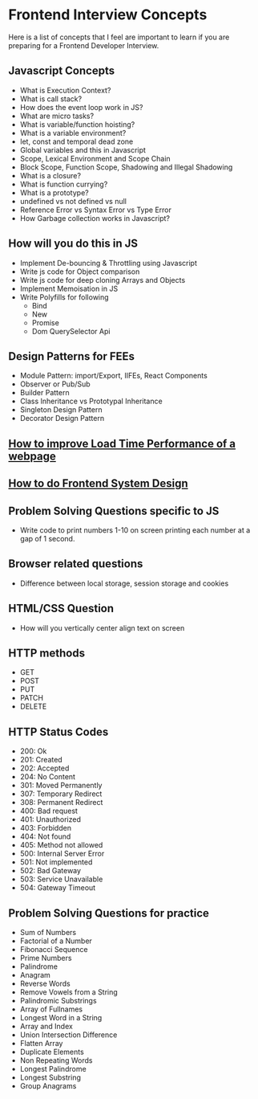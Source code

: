 # Frontend Interview Concepts

Here is a list of concepts that I feel are important to learn if you are preparing for a Frontend Developer Interview.

## Javascript Concepts
- What is Execution Context?
- What is call stack?
- How does the event loop work in JS?
- What are micro tasks?
- What is variable/function hoisting?
- What is a variable environment?
- let, const and temporal dead zone
- Global variables and this in Javascript
- Scope, Lexical Environment and Scope Chain
- Block Scope, Function Scope, Shadowing and Illegal Shadowing
- What is a closure?
- What is function currying?
- What is a prototype?
- undefined vs not defined vs null
- Reference Error vs Syntax Error vs Type Error
- How Garbage collection works in Javascript?

## How will you do this in JS
- Implement De-bouncing & Throttling using Javascript
- Write js code for Object comparison
- Write js code for deep cloning Arrays and Objects
- Implement Memoisation in JS
- Write Polyfills for following
  - Bind
  - New
  - Promise
  - Dom QuerySelector Api

## Design Patterns for FEEs
  - Module Pattern: import/Export, IIFEs, React Components
  - Observer or Pub/Sub
  - Builder Pattern 
  - Class Inheritance vs Prototypal Inheritance
  - Singleton Design Pattern
  - Decorator Design Pattern

## [How to improve Load Time Performance of a webpage](performance_points.md)

## [How to do Frontend System Design](frontend-system-design.md)

## Problem Solving Questions specific to JS
- Write code to print numbers 1-10 on screen printing each number at a gap of 1 second.

## Browser related questions
- Difference between local storage, session storage and cookies

## HTML/CSS Question
- How will you vertically center align text on screen

## HTTP methods
- GET
- POST
- PUT
- PATCH
- DELETE

## HTTP Status Codes
- 200: Ok
- 201: Created
- 202: Accepted
- 204: No Content
- 301: Moved Permanently
- 307: Temporary Redirect
- 308: Permanent Redirect
- 400: Bad request
- 401: Unauthorized
- 403: Forbidden
- 404: Not found
- 405: Method not allowed
- 500: Internal Server Error
- 501: Not implemented
- 502: Bad Gateway
- 503: Service Unavailable
- 504: Gateway Timeout

## Problem Solving Questions for practice
- Sum of Numbers
- Factorial of a Number
- Fibonacci Sequence
- Prime Numbers
- Palindrome
- Anagram
- Reverse Words
- Remove Vowels from a String
- Palindromic Substrings
- Array of Fullnames
- Longest Word in a String
- Array and Index
- Union Intersection Difference
- Flatten Array
- Duplicate Elements
- Non Repeating Words
- Longest Palindrome
- Longest Substring
- Group Anagrams
